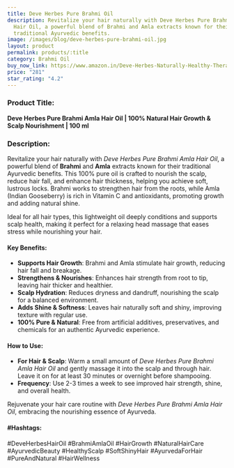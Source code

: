 ```yaml
---
title: Deve Herbes Pure Brahmi Oil
description: Revitalize your hair naturally with Deve Herbes Pure Brahmi Amla
  Hair Oil, a powerful blend of Brahmi and Amla extracts known for their
  traditional Ayurvedic benefits.
image: /images/blog/deve-herbes-pure-brahmi-oil.jpg
layout: product
permalink: products/:title
category: Brahmi Oil
buy_now_link: https://www.amazon.in/Deve-Herbes-Naturally-Healthy-Therapeutic/dp/B00H9B9VZS/ref=sr_1_15?crid=SCXIDYS0PV1F&tag=m0150-21
price: "281"
star_rating: "4.2"
---
```

### Product Title:
**Deve Herbes Pure Brahmi Amla Hair Oil | 100% Natural Hair Growth & Scalp Nourishment | 100 ml**

### Description:
Revitalize your hair naturally with *Deve Herbes Pure Brahmi Amla Hair Oil*, a powerful blend of **Brahmi** and **Amla** extracts known for their traditional Ayurvedic benefits. This 100% pure oil is crafted to nourish the scalp, reduce hair fall, and enhance hair thickness, helping you achieve soft, lustrous locks. Brahmi works to strengthen hair from the roots, while Amla (Indian Gooseberry) is rich in Vitamin C and antioxidants, promoting growth and adding natural shine.

Ideal for all hair types, this lightweight oil deeply conditions and supports scalp health, making it perfect for a relaxing head massage that eases stress while nourishing your hair.

#### Key Benefits:
- **Supports Hair Growth**: Brahmi and Amla stimulate hair growth, reducing hair fall and breakage.
- **Strengthens & Nourishes**: Enhances hair strength from root to tip, leaving hair thicker and healthier.
- **Scalp Hydration**: Reduces dryness and dandruff, nourishing the scalp for a balanced environment.
- **Adds Shine & Softness**: Leaves hair naturally soft and shiny, improving texture with regular use.
- **100% Pure & Natural**: Free from artificial additives, preservatives, and chemicals for an authentic Ayurvedic experience.

#### How to Use:
- **For Hair & Scalp**: Warm a small amount of *Deve Herbes Pure Brahmi Amla Hair Oil* and gently massage it into the scalp and through hair. Leave it on for at least 30 minutes or overnight before shampooing.
- **Frequency**: Use 2-3 times a week to see improved hair strength, shine, and overall health.

Rejuvenate your hair care routine with *Deve Herbes Pure Brahmi Amla Hair Oil*, embracing the nourishing essence of Ayurveda.

#### #Hashtags:
#DeveHerbesHairOil #BrahmiAmlaOil #HairGrowth #NaturalHairCare #AyurvedicBeauty #HealthyScalp #SoftShinyHair #AyurvedaForHair #PureAndNatural #HairWellness
